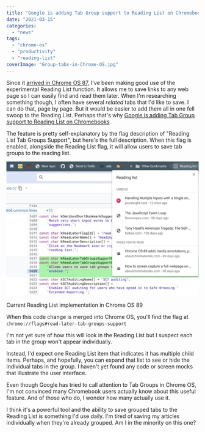 ```yaml
---
title: "Google is adding Tab Group support to Reading List on Chromebooks"
date: "2021-03-15"
categories: 
  - "news"
tags: 
  - "chrome-os"
  - "productivity"
  - "reading-list"
coverImage: "Group-tabs-in-Chrome-OS.jpg"
---
```


Since it [arrived in Chrome OS 87,](https://www.aboutchromebooks.com/news/chrome-os-87-stable-channel-arrives-on-chromebooks-what-you-need-to-know/) I've been making good use of the experimental Reading List function. It allows me to save links to any web page so I can easily find and read them later. When I'm researching something though, I often have several _related_ tabs that I'd like to save. I can do that, page by page. But it would be easier to add them all in one fell swoop to the Reading List. Perhaps that's why [Google is adding Tab Group support to Reading List on Chromebooks](https://chromium-review.googlesource.com/c/chromium/src/+/2756236 "https://chromium-review.googlesource.com/c/chromium/src/+/2756236").

The feature is pretty self-explanatory by the flag description of "Reading List Tab Groups Support", but here's the full description. When this flag is enabled, alongside the Reading List flag, it will allow users to save tab groups to the reading list.

![](images/Reading-List-Chrome-OS-89-1024x711.jpg)

Current Reading List implementation in Chrome OS 89

When this code change is merged into Chrome OS, you'll find the flag at `chrome://flags#read-later-tab-groups-support`

I'm not yet sure of how this will look in the Reading List but I suspect each tab in the group won't appear individually.

Instead, I'd expect one Reading List item that indicates it has multiple child items. Perhaps, and hopefully, you can expand that list to see or hide the individual tabs in the group. I haven't yet found any code or screen mocks that illustrate the user interface.

Even though Google has tried to call attention to Tab Groups in Chrome OS, I'm not convinced many Chromebook users actually know about this useful feature. And of those who do, I wonder how many actually use it.

I think it's a powerful tool and the ability to save grouped tabs to the Reading List is something I'd use daily. I'm tired of saving my articles individually when they're already grouped. Am I in the minority on this one?
